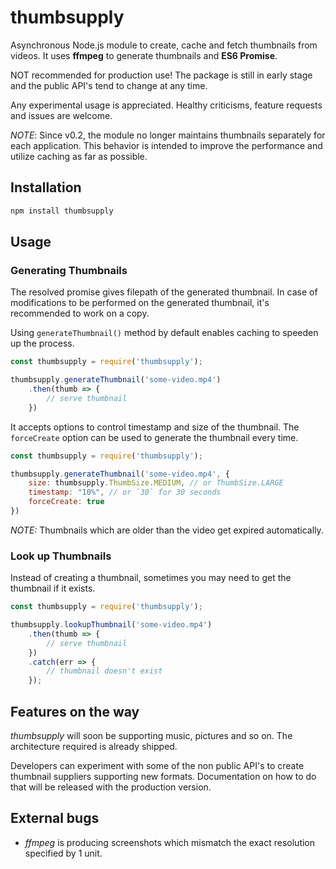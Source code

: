 # thumbsupply
Asynchronous Node.js module to create, cache and fetch thumbnails from
videos. It uses **ffmpeg** to generate thumbnails and **ES6 Promise**.

NOT recommended for production use! The package is still in early
stage and the public API's tend to change at any time.

Any experimental usage is appreciated. Healthy criticisms, feature
requests and issues are welcome.

*NOTE*: Since v0.2, the module no longer maintains thumbnails separately
for each application. This behavior is intended to improve the performance
and utilize caching as far as possible.

## Installation

```bash
npm install thumbsupply
```

## Usage

### Generating Thumbnails

The resolved promise gives filepath of the generated thumbnail. In case
of modifications to be performed on the generated thumbnail, it's
recommended to work on a copy.

Using `generateThumbnail()` method by default enables caching to speeden
up the process.

```javascript
const thumbsupply = require('thumbsupply');

thumbsupply.generateThumbnail('some-video.mp4')
    .then(thumb => {
        // serve thumbnail
    })
```

It accepts options to control timestamp and size of the thumbnail. The
`forceCreate` option can be used to generate the thumbnail every time.

```javascript
const thumbsupply = require('thumbsupply');

thumbsupply.generateThumbnail('some-video.mp4', {
    size: thumbsupply.ThumbSize.MEDIUM, // or ThumbSize.LARGE
    timestamp: "10%", // or `30` for 30 seconds
    forceCreate: true
})
```

*NOTE:* Thumbnails which are older than the video get expired
automatically.

### Look up Thumbnails

Instead of creating a thumbnail, sometimes you may need to get the
thumbnail if it exists.

```javascript
const thumbsupply = require('thumbsupply');

thumbsupply.lookupThumbnail('some-video.mp4')
    .then(thumb => {
        // serve thumbnail
    })
    .catch(err => {
        // thumbnail doesn't exist
    });
```

## Features on the way

_thumbsupply_ will soon be supporting music, pictures and so on. The
architecture required is already shipped.

Developers can experiment with some of the non public API's to create
thumbnail suppliers supporting new formats. Documentation on how to do
that will be released with the production version.

## External bugs

+ _ffmpeg_ is producing screenshots which mismatch the exact resolution
specified by 1 unit.